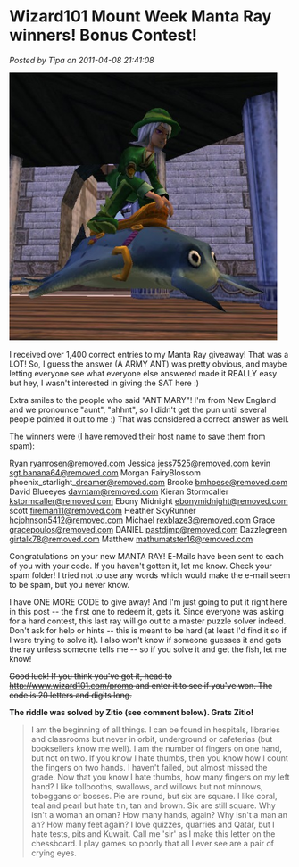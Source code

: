 # Wizard101 Mount Week Manta Ray winners! Bonus Contest!

*Posted by Tipa on 2011-04-08 21:41:08*

[![](../../../uploads/2011/04/WizardGraphicalClient-2011-04-08-21-49-07-32-480x480.jpg "Manta Ray!")](/uploads/2011/04/WizardGraphicalClient-2011-04-08-21-49-07-32.jpg)

I received over 1,400 correct entries to my Manta Ray giveaway! That was a LOT! So, I guess the answer (A ARMY ANT) was pretty obvious, and maybe letting everyone see what everyone else answered made it REALLY easy but hey, I wasn't interested in giving the SAT here :)

Extra smiles to the people who said "ANT MARY"! I'm from New England and we pronounce "aunt", "ahhnt", so I didn't get the pun until several people pointed it out to me :) That was considered a correct answer as well.

The winners were (I have removed their host name to save them from spam):

Ryan ryanrosen@removed.com
Jessica jess7525@removed.com
kevin sgt.banana64@removed.com
Morgan FairyBlossom phoenix\_starlight\_dreamer@removed.com
Brooke bmhoese@removed.com
David Blueeyes davntam@removed.com
Kieran Stormcaller kstormcaller@removed.com
Ebony Midnight ebonymidnight@removed.com
scott fireman11@removed.com
Heather SkyRunner hcjohnson5412@removed.com
Michael rexblaze3@removed.com
Grace gracepoulos@removed.com
DANIEL pastdjmp@removed.com
Dazzlegreen girtalk78@removed.com
Matthew mathumatster16@removed.com

Congratulations on your new MANTA RAY! E-Mails have been sent to each of you with your code. If you haven't gotten it, let me know. Check your spam folder! I tried not to use any words which would make the e-mail seem to be spam, but you never know.

I have ONE MORE CODE to give away! And I'm just going to put it right here in this post -- the first one to redeem it, gets it. Since everyone was asking for a hard contest, this last ray will go out to a master puzzle solver indeed. Don't ask for help or hints -- this is meant to be hard (at least I'd find it so if I were trying to solve it). I also won't know if someone guesses it and gets the ray unless someone tells me -- so if you solve it and get the fish, let me know!

~~Good luck! If you think you've got it, head to http://www.wizard101.com/promo and enter it to see if you've won. The code is 20 letters and digits long.~~

**The riddle was solved by Zitio (see comment below). Grats Zitio!**


> I am the beginning of all things. I can be found in hospitals, libraries and classrooms but never in orbit, underground or cafeterias (but booksellers know me well). I am the number of fingers on one hand, but not on two. If you know I hate thumbs, then you know how I count the fingers on two hands. I haven't failed, but almost missed the grade. Now that you know I hate thumbs, how many fingers on my left hand? I like tollbooths, swallows, and willows but not minnows, toboggans or bosses. Pie are round, but six are square. I like coral, teal and pearl but hate tin, tan and brown. Six are still square. Why isn't a woman an oman? How many hands, again? Why isn't a man an an? How many feet again? I love quizzes, quarries and Qatar, but I hate tests, pits and Kuwait. Call me 'sir' as I make this letter on the chessboard. I play games so poorly that all I ever see are a pair of crying eyes.





